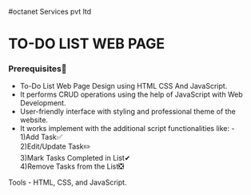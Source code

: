 #octanet Services pvt ltd

# TO-DO LIST WEB PAGE

### Prerequisites🚀

- To-Do List Web Page Design using HTML CSS And JavaScript.
- It performs CRUD operations using the help of JavaScript with Web Development.
- User-friendly interface with styling and professional theme of the website.
- It works implement with the additional script functionalities like: - \
1)Add Task✅ \
2)Edit/Update Task✏️ \
3)Mark Tasks Completed in List✔ \
4)Remove Tasks from the List❎

Tools - HTML, CSS, and JavaScript.

